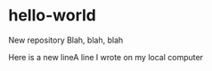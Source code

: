 # hello-world
New repository
Blah, blah, blah

Here is a new lineA line I wrote on my local computer
